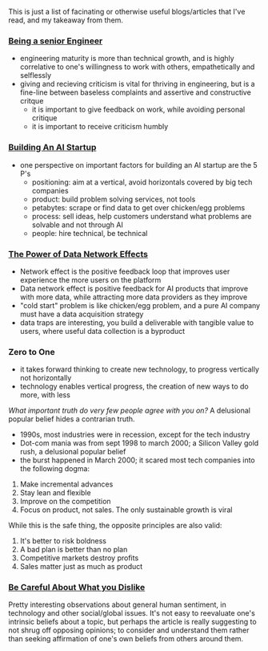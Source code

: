 This is just a list of facinating or otherwise useful blogs/articles that I've read, and my takeaway from them.

### [Being a senior Engineer](http://www.kitchensoap.com/2012/10/25/on-being-a-senior-engineer/)
- engineering maturity is more than technical growth, and is highly correlative to one's willingness to work with others, empathetically and selflessly
- giving and recieving criticism is vital for thriving in engineering, but is a fine-line between baseless complaints and assertive and constructive critque 
  - it is important to give feedback on work, while avoiding personal critique
  - it is important to receive criticism humbly

### [Building An AI Startup](http://mattturck.com/2016/09/29/building-an-ai-startup/)
- one perspective on important factors for building an AI startup are the 5 P's
  - positioning: aim at a vertical, avoid horizontals covered by big tech companies
  - product: build problem solving services, not tools
  - petabytes: scrape or find data to get over chicken/egg problems
  - process: sell ideas, help customers understand what problems are solvable and not through AI
  - people: hire technical, be technical
  
### [The Power of Data Network Effects](http://mattturck.com/2016/01/04/the-power-of-data-network-effects/)
- Network effect is the positive feedback loop that improves user experience the more users on the platform
- Data network effect is positive feedback for AI products that improve with more data, while attracting more data providers as they improve
- "cold start" problem is like chicken/egg problem, and a pure AI company must have a data acquisition strategy
- data traps are interesting, you build a deliverable with tangible value to users, where useful data collection is a byproduct 

### Zero to One
- it takes forward thinking to create new technology, to progress vertically not horizontally
- technology enables vertical progress, the creation of new ways to do more, with less

*What important truth do very few people agree with you on?* A delusional popular belief hides a contrarian truth.
- 1990s, most industries were in recession, except for the tech industry
- Dot-com mania was from sept 1998 to march 2000; a Silicon Valley gold rush, a delusional popular belief
- the burst happened in March 2000; it scared most tech companies into the following dogma:

1. Make incremental advances
2. Stay lean and flexible
3. Improve on the competition
4. Focus on product, not sales. The only sustainable growth is viral

While this is the safe thing, the opposite principles are also valid:

1. It's better to risk boldness 
2. A bad plan is better than no plan
3. Competitive markets destroy profits
4. Sales matter just as much as product

### [Be Careful About What you Dislike](http://lucumr.pocoo.org/2016/11/5/be-careful-about-what-you-dislike/)
Pretty interesting observations about general human sentiment, in technology and other social/global issues. It's not easy to reevaluate one's intrinsic beliefs about a topic, but perhaps the article is really suggesting to not shrug off opposing opinions; to consider and understand them rather than seeking affirmation of one's own beliefs from others around them. 
